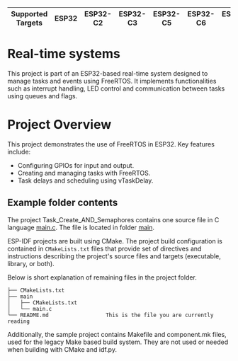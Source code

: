 | Supported Targets | ESP32 | ESP32-C2 | ESP32-C3 | ESP32-C5 | ESP32-C6 | ESP32-H2 | ESP32-P4 | ESP32-S2 | ESP32-S3 |
| ----------------- | ----- | -------- | -------- | -------- | -------- | -------- | -------- | -------- | -------- |

# Real-time systems

This project is part of an ESP32-based real-time system designed to manage tasks and events using FreeRTOS. It implements functionalities such as interrupt handling, LED control and communication between tasks using queues and flags.

# Project Overview 
This project demonstrates the use of FreeRTOS in ESP32. Key features include:
- Configuring GPIOs for input and output.
- Creating and managing tasks with FreeRTOS.
- Task delays and scheduling using vTaskDelay.


## Example folder contents
The project Task_Create_AND_Semaphores contains one source file in C language [main.c](main/main.c). The file is located in folder [main](main).

ESP-IDF projects are built using CMake. The project build configuration is contained in `CMakeLists.txt`
files that provide set of directives and instructions describing the project's source files and targets
(executable, library, or both). 

Below is short explanation of remaining files in the project folder.

```
├── CMakeLists.txt
├── main
│   ├── CMakeLists.txt
│   └── main.c
└── README.md                  This is the file you are currently reading
```
Additionally, the sample project contains Makefile and component.mk files, used for the legacy Make based build system. 
They are not used or needed when building with CMake and idf.py.
